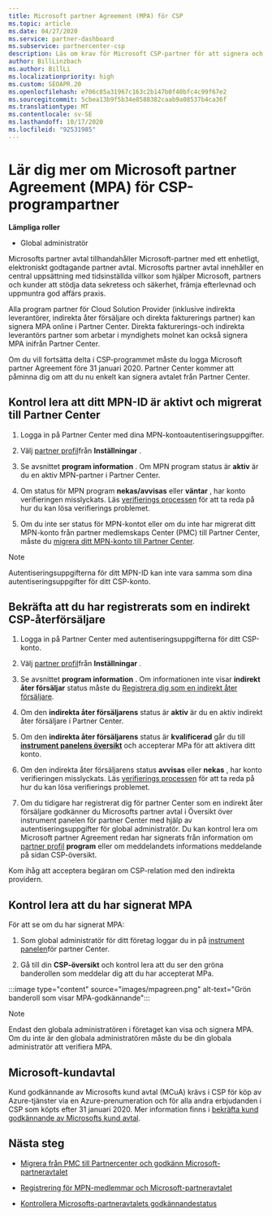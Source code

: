 ```yaml
---
title: Microsoft partner Agreement (MPA) för CSP
ms.topic: article
ms.date: 04/27/2020
ms.service: partner-dashboard
ms.subservice: partnercenter-csp
description: Läs om krav för Microsoft CSP-partner för att signera och verifiera detta enhetliga, digitalt accepterade Microsoft partner Agreement (MPA).
author: BillLinzbach
ms.author: BillLi
ms.localizationpriority: high
ms.custom: SEOAPR.20
ms.openlocfilehash: e706c85a31967c163c2b147b0f40bfc4c99f67e2
ms.sourcegitcommit: 5cbea13b9f5b34e8588382caab9a08537b4ca36f
ms.translationtype: MT
ms.contentlocale: sv-SE
ms.lasthandoff: 10/17/2020
ms.locfileid: "92531985"
---
```

# <a name="learn-about-the-microsoft-partner-agreement-mpa-for-csp-program-partners"></a>Lär dig mer om Microsoft partner Agreement (MPA) för CSP-programpartner

**Lämpliga roller**

- Global administratör

Microsofts partner avtal tillhandahåller Microsoft-partner med ett enhetligt, elektroniskt godtagande partner avtal. Microsofts partner avtal innehåller en central uppsättning med tidsinställda villkor som hjälper Microsoft, partners och kunder att stödja data sekretess och säkerhet, främja efterlevnad och uppmuntra god affärs praxis.

Alla program partner för Cloud Solution Provider (inklusive indirekta leverantörer, indirekta åter försäljare och direkta fakturerings partner) kan signera MPA online i Partner Center. Direkta fakturerings-och indirekta leverantörs partner som arbetar i myndighets molnet kan också signera MPA inifrån Partner Center.

Om du vill fortsätta delta i CSP-programmet måste du logga Microsoft partner Agreement före 31 januari 2020. Partner Center kommer att påminna dig om att du nu enkelt kan signera avtalet från Partner Center.

## <a name="verify-your-mpn-id-is-active-and-migrated-to-partner-center"></a>Kontrol lera att ditt MPN-ID är aktivt och migrerat till Partner Center

1. Logga in på Partner Center med dina MPN-kontoautentiseringsuppgifter.
 
1. Välj [partner profil](https://partner.microsoft.com/pcv/accountsettings/connectedpartnerprofile)från **Inställningar** .

1. Se avsnittet **program information** . Om MPN program status är **aktiv** är du en aktiv MPN-partner i Partner Center.
 
1. Om status för MPN program **nekas/avvisas** eller **väntar** , har konto verifieringen misslyckats. Läs [verifierings processen](verification-responses.md) för att ta reda på hur du kan lösa verifierings problemet.

1. Om du inte ser status för MPN-kontot eller om du inte har migrerat ditt MPN-konto från partner medlemskaps Center (PMC) till Partner Center, måste du [migrera ditt MPN-konto till Partner Center](move-pmc-pc-map.md).

>[!NOTE]
>Autentiseringsuppgifterna för ditt MPN-ID kan inte vara samma som dina autentiseringsuppgifter för ditt CSP-konto.

## <a name="confirm-you-are-enrolled-as-a-csp-indirect-reseller"></a>Bekräfta att du har registrerats som en indirekt CSP-återförsäljare

1. Logga in på Partner Center med autentiseringsuppgifterna för ditt CSP-konto.

1. Välj [partner profil](https://partner.microsoft.com/pcv/accountsettings/partnerprofile)från **Inställningar** .

1. Se avsnittet **program information** . Om informationen inte visar **indirekt åter försäljar** status måste du [Registrera dig som en indirekt åter försäljare](https://partner.microsoft.com/cloud-solution-provider/whats-required).

1. Om den  **indirekta åter försäljarens** status är **aktiv** är du en aktiv indirekt åter försäljare i Partner Center.
 
4. Om den  **indirekta åter försäljarens** status är **kvalificerad** går du till [**instrument panelens översikt**](https://partner.microsoft.com/pcv/dashboard/overview) och accepterar MPa för att aktivera ditt konto.
 
1. Om den indirekta åter försäljarens status **avvisas** eller **nekas** , har konto verifieringen misslyckats. Läs [verifierings processen](verification-responses.md) för att ta reda på hur du kan lösa verifierings problemet.

1. Om du tidigare har registrerat dig för partner Center som en indirekt åter försäljare godkänner du Microsofts partner avtal i Översikt över instrument panelen för partner Center med hjälp av autentiseringsuppgifter för global administratör. Du kan kontrol lera om Microsoft partner Agreement redan har signerats från information om [partner profil](https://partner.microsoft.com/pcv/accountsettings/partnerprofile) **program** eller om meddelandets informations meddelande på sidan CSP-översikt.

Kom ihåg att acceptera begäran om CSP-relation med den indirekta providern.

## <a name="verify-that-you-have-signed-the-mpa"></a>Kontrol lera att du har signerat MPA

För att se om du har signerat MPA:

1. Som global administratör för ditt företag loggar du in på [instrument panelen](https://partner.microsoft.com/dashboard/home)för partner Center.

2. Gå till din **CSP-översikt** och kontrol lera att du ser den gröna banderollen som meddelar dig att du har accepterat MPa.
 
:::image type="content" source="images/mpagreen.png" alt-text="Grön banderoll som visar MPA-godkännande":::

>[!NOTE]
>Endast den globala administratören i företaget kan visa och signera MPA. Om du inte är den globala administratören måste du be din globala administratör att verifiera MPA.

## <a name="microsoft-customer-agreement"></a>Microsoft-kundavtal

Kund godkännande av Microsofts kund avtal (MCuA) krävs i CSP för köp av Azure-tjänster via en Azure-prenumeration och för alla andra erbjudanden i CSP som köpts efter 31 januari 2020. Mer information finns i [bekräfta kund godkännande av Microsofts kund avtal](confirm-customer-agreement.md).

## <a name="next-steps"></a>Nästa steg

- [Migrera från PMC till Partnercenter och godkänn Microsoft-partneravtalet](https://assetsprod.microsoft.com/mpn/migrate-pmc-pc-mpa-guide.pptx)

- [Registrering för MPN-medlemmar och Microsoft-partneravtalet](https://assetsprod.microsoft.com/mpn/onboard-pc-csp-mpn-mpa-guide.pptx)

- [Kontrollera Microsofts-partneravtalets godkännandestatus](https://assetsprod.microsoft.com/mpn/verify-mpa-acceptance-status.pptx)
